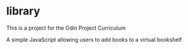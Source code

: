 # library

This is a project for the Odin Project Curriculum

A simple JavaScript allowing users to add books to a virtual bookshelf
